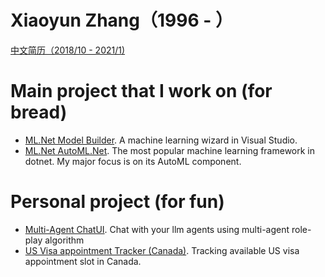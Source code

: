 # Xiaoyun Zhang（1996 - ）

[中文简历（2018/10 - 2021/1)](resume-zh.html)

# Main project that I work on (for bread)
- [ML.Net Model Builder](https://dotnet.microsoft.com/en-us/apps/machinelearning-ai/ml-dotnet/model-builder). A machine learning wizard in Visual Studio.
- [ML.Net AutoML.Net](https://github.com/dotnet/machinelearning). The most popular machine learning framework in dotnet. My major focus is on its AutoML component.

# Personal project (for fun)
- [Multi-Agent ChatUI](https://www.llmchat.me). Chat with your llm agents using multi-agent role-play algorithm
- [US Visa appointment Tracker (Canada)](https://littlelittlecloud.github.io/us_visa_appointment_tracker/). Tracking available US visa appointment slot in Canada. 
